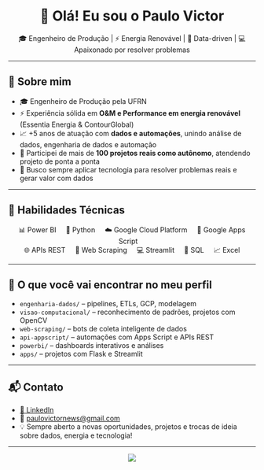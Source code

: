 <h1 align="center">👋 Olá! Eu sou o Paulo Victor</h1>

<p align="center">
  🎓 Engenheiro de Produção | ⚡ Energia Renovável | 🧠 Data-driven | 💻 Apaixonado por resolver problemas
</p>

---

## 🧩 Sobre mim

- 🎓 Engenheiro de Produção pela UFRN  
- ⚡ Experiência sólida em **O&M e Performance em energia renovável** (Essentia Energia & ContourGlobal)  
- 📈 +5 anos de atuação com **dados e automações**, unindo análise de dados, engenharia de dados e automação  
- 💼 Participei de mais de **100 projetos reais como autônomo**, atendendo projeto de ponta a ponta  
- 🔎 Busco sempre aplicar tecnologia para resolver problemas reais e gerar valor com dados  

---

## 🔧 Habilidades Técnicas

<div align="center">
  
📊 Power BI &nbsp;&nbsp;&nbsp;
🐍 Python &nbsp;&nbsp;&nbsp;
☁️ Google Cloud Platform &nbsp;&nbsp;&nbsp;
🧾 Google Apps Script &nbsp;&nbsp;&nbsp;  
🌐 APIs REST &nbsp;&nbsp;&nbsp;
🧼 Web Scraping &nbsp;&nbsp;&nbsp;
💻 Streamlit &nbsp;&nbsp;&nbsp;
📂 SQL &nbsp;&nbsp;&nbsp;
📈 Excel

</div>

---

## 📂 O que você vai encontrar no meu perfil

- `engenharia-dados/` – pipelines, ETLs, GCP, modelagem
- `visao-computacional/` – reconhecimento de padrões, projetos com OpenCV
- `web-scraping/` – bots de coleta inteligente de dados
- `api-appscript/` – automações com Apps Script e APIs REST
- `powerbi/` – dashboards interativos e análises
- `apps/` – projetos com Flask e Streamlit

---

## 📬 Contato

- [📍 LinkedIn](https://www.linkedin.com/in/carvalhopinheiro)
- 📧 paulovictornews@gmail.com  
- 💡 Sempre aberto a novas oportunidades, projetos e trocas de ideia sobre dados, energia e tecnologia!

---

<p align="center">
  <img src="https://github-readme-stats.vercel.app/api/top-langs/?username=carvalhopinheiro&layout=compact&theme=tokyonight" />
</p>
